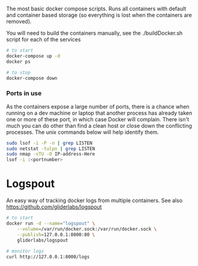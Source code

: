 The most basic docker compose scripts. Runs all containers 
with default and container based storage (so everything is lost when the containers
are removed).

You will need to build the containers manually, see the ./buildDocker.sh script 
for each of the services

```bash
# to start
docker-compose up -d
docker ps 

# to stop
docker-compose down
```

### Ports in use 
As the containers expose a large number of ports, there is a chance when 
running on a dev machine or laptop that another process has already taken one 
or more of these port, in which case Docker will complain. There isn't much 
you can do other than find a clean host or close down the conflicting processes. 
The unix commands below will help identify them.

```bash
sudo lsof -i -P -n | grep LISTEN 
sudo netstat -tulpn | grep LISTEN
sudo nmap -sTU -O IP-address-Here
lsof -i :<portnumber>
```

# Logspout 

An easy way of tracking docker logs from multiple containers. See also
https://github.com/gliderlabs/logspout

```bash
# to start 
docker run -d --name="logspout" \
	--volume=/var/run/docker.sock:/var/run/docker.sock \
	--publish=127.0.0.1:8000:80 \
	gliderlabs/logspout
	
# monitor logs
curl http://127.0.0.1:8000/logs
```
